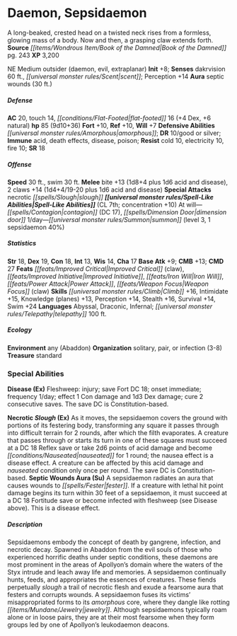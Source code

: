 ﻿---
cssclass: [monsters]
title1: Daemon, Sepsidaemon
desc_short: A long-beaked, crested head on a twisted neck rises from a formless, glowing
  mass of a body. Now and then, a grasping claw extends forth.
title2: Sepsidaemon
CR: 7
sources:
- name: Book of the Damned
  page: 243
  link: http://paizo.com/products/btpy9tok
XP: 3200
alignment: NE
size: Medium
type: outsider
subtypes:
- daemon
- evil
- extraplanar
initiative:
  bonus: 8
senses:
  dakrvision: 60
  scent: true
auras:
- name: septic wounds
  radius: 30
AC:
  AC: 20
  touch: 14
  flat_footed: 16
  components:
    dex: 4
    natural: 6
HP:
  HP: 85
  long: 9d10+36
saves:
  fort: 10
  ref: 10
  will: 7
defensive_abilities:
- amorphous
DR:
- amount: 10
  weakness: good or silver
immunities:
- acid
- death effects
- disease
- poison
resistances:
  cold: 10
  electricity: 10
  fire: 10
SR: 18
speeds:
  base: 30
  swim: 30
attacks:
  melee:
  - - text: bite +13 (1d8+4 plus 1d6 acid and disease)
      entries:
      - - damage: 1d8+4
        - damage: 1d6
          type: acid
        - effect: disease
      attack: bite
      bonus:
      - 13
    - text: 2 claws +14 (1d4+4/19-20 plus 1d6 acid and disease)
      entries:
      - - damage: 1d4+4
          crit_range: 19-20
        - damage: 1d6
          type: acid
        - effect: disease
      count: 2
      attack: claws
      bonus:
      - 14
  special:
  - necrotic slough
spell_like_abilities:
  entries:
  - name: contagion
    source: default
    freq: At will
    DC: 17
  - name: dimension door
    source: default
    freq: At will
  - name: summon
    source: default
    freq: 1/day
    level: 3
    summons:
    - name: sepsidaemon
      amount: 1
      chance: 40%
  sources:
  - name: default
    CL: 7
    concentration: 10
ability_scores:
  STR: 18
  DEX: 19
  CON: 18
  INT: 13
  WIS: 14
  CHA: 17
BAB: 9
CMB: 13
CMD: 27
feats:
- name: Improved Critical (claw)
- name: Improved Initiative
- name: Iron Will
- name: Power Attack
- name: Weapon Focus (claw)
skills:
  Climb: 16
  Intimidate: 15
  Knowledge (planes): 13
  Perception: 14
  Stealth: 16
  Survival: 14
  Swim: 24
languages:
- Abyssal
- Draconic
- Infernal
- telepathy 100 ft.
ecology:
  environment: any (Abaddon)
  organization: solitary, pair, or infection (3-8)
  treasure_type: standard
special_abilities:
  Disease (Ex): 'Fleshweep: injury; save Fort DC 18; onset immediate; frequency 1/day;
    effect 1 Con damage and 1d3 Dex damage; cure 2 consecutive saves. The save DC
    is Constitution-based.'
  Necrotic Slough (Ex): As it moves, the sepsidaemon covers the ground with portions
    of its festering body, transforming any square it passes through into difficult
    terrain for 2 rounds, after which the filth evaporates. A creature that passes
    through or starts its turn in one of these squares must succeed at a DC 18 Reflex
    save or take 2d6 points of acid damage and become nauseated for 1 round; the nausea
    effect is a disease effect. A creature can be affected by this acid damage and
    nauseated condition only once per round. The save DC is Constitution-based.
  Septic Wounds Aura (Su): A sepsidaemon radiates an aura that causes wounds to fester.
    If a creature with lethal hit point damage begins its turn within 30 feet of a
    sepsidaemon, it must succeed at a DC 18 Fortitude save or become infected with
    fleshweep (see Disease above). This is a disease effect.
desc_long: Sepsidaemons embody the concept of death by gangrene, infection, and necrotic
  decay. Spawned in Abaddon from the evil souls of those who experienced horrific
  deaths under septic conditions, these daemons are most prominent in the areas of
  Apollyon's domain where the waters of the Styx intrude and leach away life and memories.
  A sepsidaemon continually hunts, feeds, and appropriates the essences of creatures.
  These fiends perpetually slough a trail of necrotic flesh and exude a fearsome aura
  that festers and corrupts wounds. A sepsidaemon fuses its victims' misappropriated
  forms to its amorphous core, where they dangle like rotting jewelry. Although sepsidaemons
  typically roam alone or in loose pairs, they are at their most fearsome when they
  form groups led by one of Apollyon's leukodaemon deacons.

---

# Daemon, Sepsidaemon
A long-beaked, crested head on a twisted neck rises from a formless, glowing mass of a body. Now and then, a grasping claw extends forth.
**Source** _[[items/Wondrous Item/Book of the Damned|Book of the Damned]]_ pg. 243
**XP** 3,200

NE Medium outsider (daemon, evil, extraplanar)
**Init** +8; **Senses** dakrvision 60 ft., _[[universal monster rules/Scent|scent]]_; Perception +14
**Aura** septic wounds (30 ft.)

##### Defense

**AC** 20, touch 14, _[[conditions/Flat-Footed|flat-footed]]_ 16 (+4 Dex, +6 natural)
**hp** 85 (9d10+36)
**Fort** +10, **Ref** +10, **Will** +7
**Defensive Abilities** _[[universal monster rules/Amorphous|amorphous]]_; **DR** 10/good or silver; **Immune** acid, death effects, disease, poison; **Resist** cold 10, electricity 10, fire 10; **SR** 18

##### Offense
**Speed** 30 ft., swim 30 ft.
**Melee** bite +13 (1d8+4 plus 1d6 acid and disease), 2 claws +14 (1d4+4/19-20 plus 1d6 acid and disease)
**Special Attacks** necrotic _[[spells/Slough|slough]]_
**_[[universal monster rules/Spell-Like Abilities|Spell-Like Abilities]]_** (CL 7th; concentration +10)
At will—_[[spells/Contagion|contagion]]_ (DC 17), _[[spells/Dimension Door|dimension door]]_ 
1/day—_[[universal monster rules/Summon|summon]]_ (level 3, 1 sepsidaemon 40%)

##### Statistics
**Str** 18, **Dex** 19, **Con** 18, **Int** 13, **Wis** 14, **Cha** 17
**Base Atk** +9; **CMB** +13; **CMD** 27
**Feats** _[[feats/Improved Critical|Improved Critical]]_ (claw), _[[feats/Improved Initiative|Improved Initiative]]_, _[[feats/Iron Will|Iron Will]]_, _[[feats/Power Attack|Power Attack]]_, _[[feats/Weapon Focus|Weapon Focus]]_ (claw)
**Skills** _[[universal monster rules/Climb|Climb]]_ +16, Intimidate +15, Knowledge (planes) +13, Perception +14, Stealth +16, Survival +14, Swim +24
**Languages** Abyssal, Draconic, Infernal; _[[universal monster rules/Telepathy|telepathy]]_ 100 ft.

##### Ecology

**Environment** any (Abaddon)
**Organization** solitary, pair, or infection (3-8)
**Treasure** standard

### Special Abilities

**Disease (Ex)** Fleshweep: injury; save Fort DC 18; onset immediate; frequency 1/day; effect 1 Con damage and 1d3 Dex damage; cure 2 consecutive saves. The save DC is Constitution-based.

**Necrotic _Slough_ (Ex)** As it moves, the sepsidaemon covers the ground with portions of its festering body, transforming any square it passes through into difficult terrain for 2 rounds, after which the filth evaporates. A creature that passes through or starts its turn in one of these squares must succeed at a DC 18 Reflex save or take 2d6 points of acid damage and become _[[conditions/Nauseated|nauseated]]_ for 1 round; the nausea effect is a disease effect. A creature can be affected by this acid damage and _nauseated_ condition only once per round. The save DC is Constitution-based.
**Septic Wounds Aura (Su)** A sepsidaemon radiates an aura that causes wounds to _[[spells/Fester|fester]]_. If a creature with lethal hit point damage begins its turn within 30 feet of a sepsidaemon, it must succeed at a DC 18 Fortitude save or become infected with fleshweep (see Disease above). This is a disease effect.

##### Description

Sepsidaemons embody the concept of death by gangrene, infection, and necrotic decay. Spawned in Abaddon from the evil souls of those who experienced horrific deaths under septic conditions, these daemons are most prominent in the areas of Apollyon’s domain where the waters of the Styx intrude and leach away life and memories. A sepsidaemon continually hunts, feeds, and appropriates the essences of creatures. These fiends perpetually _slough_ a trail of necrotic flesh and exude a fearsome aura that festers and corrupts wounds. A sepsidaemon fuses its victims’ misappropriated forms to its _amorphous_ core, where they dangle like rotting _[[items/Mundane/Jewelry|jewelry]]_. Although sepsidaemons typically roam alone or in loose pairs, they are at their most fearsome when they form groups led by one of Apollyon’s leukodaemon deacons.
